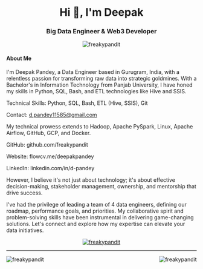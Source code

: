 <h1 align="center">Hi 👋, I'm Deepak</h1>
<h3 align="center">Big Data Engineer & Web3 Developer</h3>
<p align="center"> <img src="https://komarev.com/ghpvc/?username=freakypandit&label=Profile%20views&color=0e75b6&style=flat" alt="freakypandit"/> </p>


<h4 align="left"> About Me </h3>
<p align="left">
I'm Deepak Pandey, a Data Engineer based in Gurugram, India, with a relentless passion for transforming raw data into strategic goldmines. With a Bachelor's in Information Technology from Panjab University, I have honed my skills in Python, SQL, Bash, and ETL technologies like Hive and SSIS.

Technical Skills: Python, SQL, Bash, ETL (Hive, SSIS), Git

Contact: d.pandey11585@gmail.com

My technical prowess extends to Hadoop, Apache PySpark, Linux, Apache Airflow, GitHub, GCP, and Docker.

GitHub: github.com/freakypandit

Website: flowcv.me/deepakpandey

LinkedIn: linkedin.com/in/d-pandey

However, I believe it's not just about technology; it's about effective decision-making, stakeholder management, ownership, and mentorship that drive success.

I've had the privilege of leading a team of 4 data engineers, defining our roadmap, performance goals, and priorities. My collaborative spirit and problem-solving skills have been instrumental in delivering game-changing solutions. Let's connect and explore how my expertise can elevate your data initiatives.
</p>


<p align="center"> <a href="https://github.com/ryo-ma/github-profile-trophy"><img src="https://github-profile-trophy.vercel.app/?username=freakypandit&theme=onedark&row=1&no-bg=true&margin-w=5" alt="freakypandit" /></a> </p>

<hr/>
<p><img align="left" src="https://github-readme-stats.vercel.app/api?username=freakypandit&show_icons=true&theme=dark&locale=en&card_width=320&theme=transparent" alt="freakypandit" /></p>
<p><img align="right" src="https://github-readme-streak-stats.herokuapp.com/?user=freakypandit&card_width=350" alt="freakypandit" /></p>
